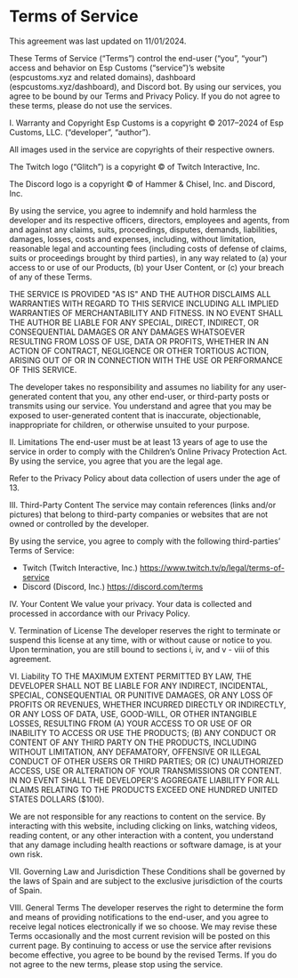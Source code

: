 # Terms of Service
This agreement was last updated on 11/01/2024.

These Terms of Service (“Terms”) control the end-user (“you”, “your”) access and behavior on Esp Customs (“service”)’s website (espcustoms.xyz and related domains), dashboard (espcustoms.xyz/dashboard), and Discord bot. By using our services, you agree to be bound by our Terms and Privacy Policy. If you do not agree to these terms, please do not use the services.

I. Warranty and Copyright
Esp Customs is a copyright © 2017–2024 of Esp Customs, LLC. (“developer”, “author”).

All images used in the service are copyrights of their respective owners.

The Twitch logo (“Glitch”) is a copyright © of Twitch Interactive, Inc.

The Discord logo is a copyright © of Hammer & Chisel, Inc. and Discord, Inc.

By using the service, you agree to indemnify and hold harmless the developer and its respective officers, directors, employees and agents, from and against any claims, suits, proceedings, disputes, demands, liabilities, damages, losses, costs and expenses, including, without limitation, reasonable legal and accounting fees (including costs of defense of claims, suits or proceedings brought by third parties), in any way related to (a) your access to or use of our Products, (b) your User Content, or (c) your breach of any of these Terms.

THE SERVICE IS PROVIDED "AS IS" AND THE AUTHOR DISCLAIMS ALL WARRANTIES WITH REGARD TO THIS SERVICE INCLUDING ALL IMPLIED WARRANTIES OF MERCHANTABILITY AND FITNESS. IN NO EVENT SHALL THE AUTHOR BE LIABLE FOR ANY SPECIAL, DIRECT, INDIRECT, OR CONSEQUENTIAL DAMAGES OR ANY DAMAGES WHATSOEVER RESULTING FROM LOSS OF USE, DATA OR PROFITS, WHETHER IN AN ACTION OF CONTRACT, NEGLIGENCE OR OTHER TORTIOUS ACTION, ARISING OUT OF OR IN CONNECTION WITH THE USE OR PERFORMANCE OF THIS SERVICE.

The developer takes no responsibility and assumes no liability for any user-generated content that you, any other end-user, or third-party posts or transmits using our service. You understand and agree that you may be exposed to user-generated content that is inaccurate, objectionable, inappropriate for children, or otherwise unsuited to your purpose.

II. Limitations
The end-user must be at least 13 years of age to use the service in order to comply with the Children’s Online Privacy Protection Act. By using the service, you agree that you are the legal age.

Refer to the Privacy Policy about data collection of users under the age of 13.

III. Third-Party Content
The service may contain references (links and/or pictures) that belong to third-party companies or websites that are not owned or controlled by the developer.

By using the service, you agree to comply with the following third-parties’ Terms of Service:

- Twitch (Twitch Interactive, Inc.) https://www.twitch.tv/p/legal/terms-of-service
- Discord (Discord, Inc.) https://discord.com/terms

IV. Your Content
We value your privacy. Your data is collected and processed in accordance with our Privacy Policy.

V. Termination of License
The developer reserves the right to terminate or suspend this license at any time, with or without cause or notice to you. Upon termination, you are still bound to sections i, iv, and v - viii of this agreement.

VI. Liability
TO THE MAXIMUM EXTENT PERMITTED BY LAW, THE DEVELOPER SHALL NOT BE LIABLE FOR ANY INDIRECT, INCIDENTAL, SPECIAL, CONSEQUENTIAL OR PUNITIVE DAMAGES, OR ANY LOSS OF PROFITS OR REVENUES, WHETHER INCURRED DIRECTLY OR INDIRECTLY, OR ANY LOSS OF DATA, USE, GOOD-WILL, OR OTHER INTANGIBLE LOSSES, RESULTING FROM (A) YOUR ACCESS TO OR USE OF OR INABILITY TO ACCESS OR USE THE PRODUCTS; (B) ANY CONDUCT OR CONTENT OF ANY THIRD PARTY ON THE PRODUCTS, INCLUDING WITHOUT LIMITATION, ANY DEFAMATORY, OFFENSIVE OR ILLEGAL CONDUCT OF OTHER USERS OR THIRD PARTIES; OR (C) UNAUTHORIZED ACCESS, USE OR ALTERATION OF YOUR TRANSMISSIONS OR CONTENT. IN NO EVENT SHALL THE DEVELOPER'S AGGREGATE LIABILITY FOR ALL CLAIMS RELATING TO THE PRODUCTS EXCEED ONE HUNDRED UNITED STATES DOLLARS ($100).

We are not responsible for any reactions to content on the service. By interacting with this website, including clicking on links, watching videos, reading content, or any other interaction with a content, you understand that any damage including health reactions or software damage, is at your own risk.

VII. Governing Law and Jurisdiction
These Conditions shall be governed by the laws of Spain and are subject to the exclusive jurisdiction of the courts of Spain.

VIII. General Terms
The developer reserves the right to determine the form and means of providing notifications to the end-user, and you agree to receive legal notices electronically if we so choose. We may revise these Terms occasionally and the most current revision will be posted on this current page. By continuing to access or use the service after revisions become effective, you agree to be bound by the revised Terms. If you do not agree to the new terms, please stop using the service.
